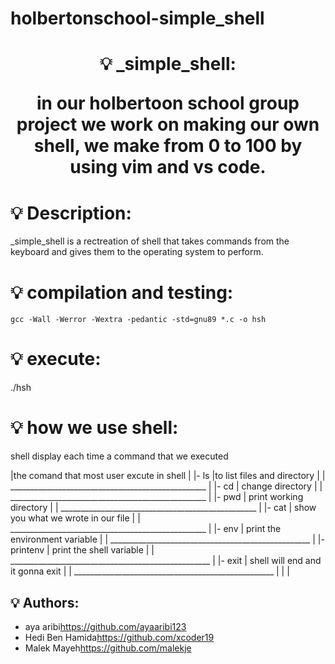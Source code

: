 # holbertonschool-simple_shell

<h1 align="center">
    💡 _simple_shell:

in our holbertoon school group project we work on making our own shell,
we make from 0 to 100 by using vim and vs code.

# 💡 Description:

_simple_shell is a rectreation of shell that takes commands from the keyboard 
and gives them to the operating system to perform.

# 💡 compilation and testing:

```{r mon_bloc, echo = FALSE, WARNING = TRUE}
gcc -Wall -Werror -Wextra -pedantic -std=gnu89 *.c -o hsh
```

# 💡 execute:

./hsh

# 💡 how we use shell:

shell display each time a command that we executed

|the comand that most user excute in shell           |
|- ls        |to list files and directory            |
| _________________________________________________  |
|- cd        | change directory                      |
|  _________________________________________________ |
|- pwd       | print working directory               |
| _________________________________________________  |
|- cat       | show you what we wrote in our file    |
| _________________________________________________  |
|- env       | print the environment variable        |
| __________________________________________________ |
|- printenv  | print the shell variable              |
| __________________________________________________ |
|- exit      | shell will end and it gonna exit      |
| __________________________________________________ |
|                                                    |

## 💡 Authors:

* aya aribi<https://github.com/ayaaribi123>
* Hedi Ben Hamida<https://github.com/xcoder19>
* Malek Mayeh<https://github.com/malekje>
